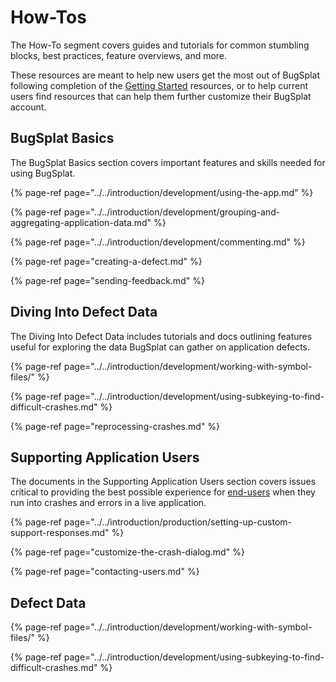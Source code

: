 # How-Tos

The How-To segment covers guides and tutorials for common stumbling blocks, best practices, feature overviews, and more. 

These resources are meant to help new users get the most out of BugSplat following completion of the [Getting Started]() resources, or to help current users find resources that can help them further customize their BugSplat account.

## BugSplat Basics 

The BugSplat Basics section covers important features and skills needed for using BugSplat.

{% page-ref page="../../introduction/development/using-the-app.md" %}

{% page-ref page="../../introduction/development/grouping-and-aggregating-application-data.md" %}

{% page-ref page="../../introduction/development/commenting.md" %}

{% page-ref page="creating-a-defect.md" %}

{% page-ref page="sending-feedback.md" %}



## Diving Into Defect Data

The Diving Into Defect Data includes tutorials and docs outlining features useful for exploring the data BugSplat can gather on application defects. 

{% page-ref page="../../introduction/development/working-with-symbol-files/" %}

{% page-ref page="../../introduction/development/using-subkeying-to-find-difficult-crashes.md" %}

{% page-ref page="reprocessing-crashes.md" %}

## Supporting Application Users

The documents in the Supporting Application Users section covers issues critical to providing the best possible experience for [end-users](../bugsplat-dictionary.md#end-users) when they run into crashes and errors in a live application.

{% page-ref page="../../introduction/production/setting-up-custom-support-responses.md" %}

{% page-ref page="customize-the-crash-dialog.md" %}

{% page-ref page="contacting-users.md" %}



## Defect Data

{% page-ref page="../../introduction/development/working-with-symbol-files/" %}

{% page-ref page="../../introduction/development/using-subkeying-to-find-difficult-crashes.md" %}



